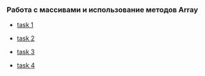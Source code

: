 ### Работа с массивами и использование методов Array

* [task 1](https://codesandbox.io/embed/arrayst1-f5dvz?expanddevtools=1&fontsize=14&hidenavigation=1&theme=dark)

* [task 2](https://codesandbox.io/s/arrayt2-9n7by?expanddevtools=1&fontsize=14&hidenavigation=1&theme=dark)

* [task 3](https://codesandbox.io/s/arrayst3-q1uwb?expanddevtools=1&fontsize=14&hidenavigation=1&theme=dark)

* [task 4](https://codesandbox.io/embed/optimistic-zhukovsky-y2gme?expanddevtools=1&fontsize=14&hidenavigation=1&theme=dark)